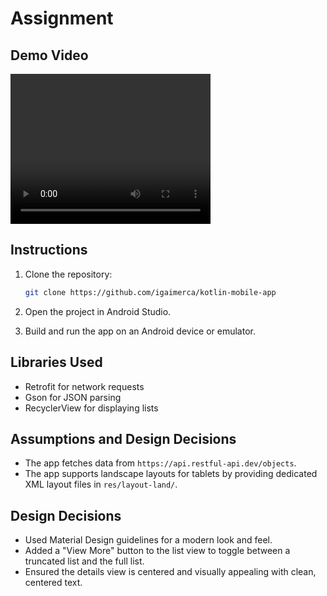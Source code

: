 # Assignment

## Demo Video
<video width="320" height="240" controls>
  <source src="demo.webm" type="video/webm">
  Your browser does not support the video tag.
</video>

## Instructions

1. Clone the repository:
    ```bash
    git clone https://github.com/igaimerca/kotlin-mobile-app
    ```

2. Open the project in Android Studio.

3. Build and run the app on an Android device or emulator.

## Libraries Used

- Retrofit for network requests
- Gson for JSON parsing
- RecyclerView for displaying lists

## Assumptions and Design Decisions

- The app fetches data from `https://api.restful-api.dev/objects`.
- The app supports landscape layouts for tablets by providing dedicated XML layout files in `res/layout-land/`.

## Design Decisions

- Used Material Design guidelines for a modern look and feel.
- Added a "View More" button to the list view to toggle between a truncated list and the full list.
- Ensured the details view is centered and visually appealing with clean, centered text.